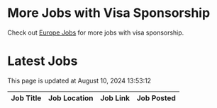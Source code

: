 # More Jobs with Visa Sponsorship

Check out [Europe Jobs](https://github.com/sureshparimi/europejobs#latest-jobs) for more jobs with visa sponsorship.

# Latest Jobs

This page is updated at August 10, 2024 13:53:12

| Job Title | Job Location | Job Link | Job Posted |
| --- | --- | --- | --- |
